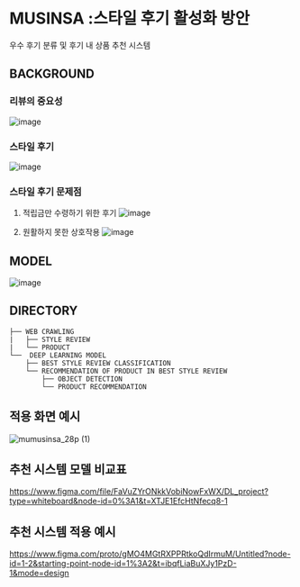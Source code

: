 # MUSINSA :스타일 후기 활성화 방안
우수 후기 분류 및 후기 내 상품 추천 시스템

## BACKGROUND
### 리뷰의 중요성

![image](https://github.com/ASAC-DL/MUSINSA/assets/126679650/03083ad7-7a6b-4bd2-b0f5-4b4cf39526c9)

### 스타일 후기

![image](https://github.com/ASAC-DL/MUSINSA/assets/126679650/2d974386-93c6-4340-a933-9234d0d7b9d3)

### 스타일 후기 문제점

1. 적립금만 수령하기 위한 후기
![image](https://github.com/ASAC-DL/MUSINSA/assets/126679650/57662599-4957-4fff-8aae-b0c2a5008c1f)

2. 원활하지 못한 상호작용
![image](https://github.com/ASAC-DL/MUSINSA/assets/126679650/40a5b5bb-55bb-4307-b3f2-33c3b2c19465)


## MODEL
![image](https://github.com/ASAC-DL/MUSINSA/assets/126679650/93faea4f-0375-466b-a613-38f84913ca79)

## DIRECTORY
```
├── WEB CRAWLING
|   ├── STYLE REVIEW
|   └── PRODUCT
└──  DEEP LEARNING MODEL
    ├── BEST STYLE REVIEW CLASSIFICATION 
    └── RECOMMENDATION OF PRODUCT IN BEST STYLE REVIEW 
        ├── OBJECT DETECTION
        └── PRODUCT RECOMMENDATION
```

## 적용 화면 예시
![mumusinsa_28p (1)](https://github.com/ASAC-DL/MUSINSA/assets/126679650/b8e4e9c2-a36e-4f02-b457-202010681741)

## 추천 시스템 모델 비교표
https://www.figma.com/file/FaVuZYrONkkVobiNowFxWX/DL_project?type=whiteboard&node-id=0%3A1&t=XTJE1EfcHtNfecq8-1

## 추천 시스템 적용 예시
https://www.figma.com/proto/gMO4MGtRXPPRtkoQdIrmuM/Untitled?node-id=1-2&starting-point-node-id=1%3A2&t=ibqfLiaBuXJy1PzD-1&mode=design
